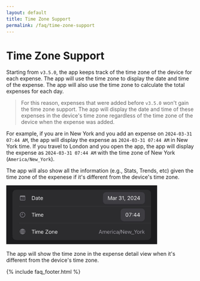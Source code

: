 ```yaml
---
layout: default
title: Time Zone Support
permalink: /faq/time-zone-support
---
```


# Time Zone Support

Starting from `v3.5.0`, the app keeps track of the time zone of the device for each expense. The app will use the time zone to display the date and time of the expense. The app will also use the time zone to calculate the total expenses for each day.

> For this reason, expenses that were added before `v3.5.0` won't gain the time zone support. The app will display the date and time of these expenses in the device's time zone regardless of the time zone of the device when the expense was added.

For example, if you are in New York and you add an expense on `2024-03-31 07:44 AM`, the app will display the expense as `2024-03-31 07:44 AM` in New York time. If you travel to London and you open the app, the app will display the expense as `2024-03-31 07:44 AM` with the time zone of New York (`America/New_York`).

The app will also show all the information (e.g., Stats, Trends, etc) given the time zone of the expenese if it's different from the device's time zone.

<img src="../../assets/faq/time-zone-support/time-zone.jpg" width="80%">

The app will show the time zone in the expense detail view when it's different from the device's time zone.

{% include faq_footer.html %}
